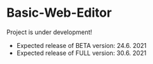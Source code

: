# Basic-Web-Editor
Project is under development! 
- Expected release of BETA version: 24.6. 2021
- Expected release of FULL version: 30.6. 2021
